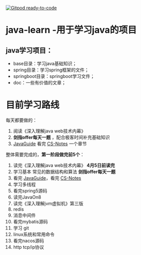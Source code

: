 [![Gitpod ready-to-code](https://img.shields.io/badge/Gitpod-ready--to--code-blue?logo=gitpod)](https://gitpod.io/#https://github.com/honins/java-learn)

# java-learn -用于学习java的项目
 ## java学习项目：
 - base目录：学习java基础知识；
 - spring目录：学习spring框架的文件；
 - springboot目录：springboot学习文件；
 - doc：一些有价值的文章；

# 目前学习路线
每天都要做的：
1. 阅读《深入理解java web技术内幕》
2. **剑指offer每天一题** ，配合极客时间补充基础知识
3. [JavaGuide](https://github.com/Snailclimb/JavaGuide) 看完 [CS-Notes](https://github.com/CyC2018/CS-Notes) 一个章节


整体需要完成的，**第一阶段做完前5个**：
1. 读完《深入理解java web技术内幕》 **4月5日前读完**
2. 学习基本 常见的数据结构和算法 **剑指offer每天一题**
3. 看完 [JavaGuide](https://github.com/Snailclimb/JavaGuide)，看完 [CS-Notes](https://github.com/CyC2018/CS-Notes)
4. 学习多线程
5. 看完spring5源码
6. 读完JavaOn8
7. 读完《深入理解jvm虚拟机》第三版
8. redis
9. 消息中间件
10. 看完mybatis源码
11. 学习 git
12. linux系统和常用命令
13. 看完nacos源码
14. http tcp/ip协议
